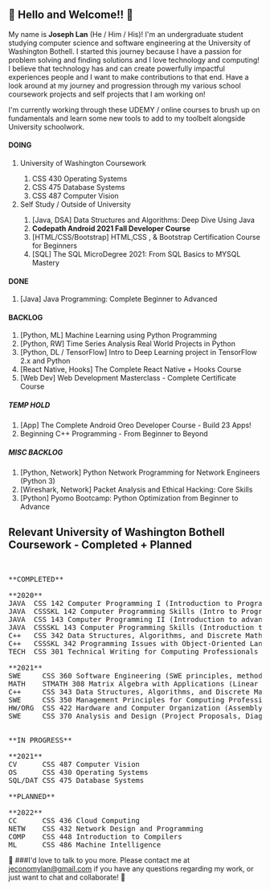 <h2>👋 Hello and Welcome!! 👋</h2>

<p>
My name is <b>Joseph Lan</b> (He / Him / His)! I'm an undergraduate student studying computer science and software engineering at the University of Washington Bothell. I started this journey because I have a passion for problem solving and finding solutions and I love technology and computing! I believe that technology has and can create powerfully impactful experiences people and I want to make contributions to that end. Have a look around at my journey and progression through my various school coursework projects and self projects that I am working on!
</p>

I'm currently working through these UDEMY / online courses to brush up on fundamentals and learn some new tools to add to my toolbelt alongside University schoolwork.<br>

<h4>DOING</h4>
<ol>
  <li>University of Washington Coursework</li>
    <ol>
      <li>CSS 430 Operating Systems</li>
      <li>CSS 475 Database Systems</li>
      <li>CSS 487 Computer Vision</li>
    </ol>
  <li>Self Study / Outside of University</li>
  <ol>
    <li>[Java, DSA] Data Structures and Algorithms: Deep Dive Using Java</li>
    <li><b>Codepath Android 2021 Fall Developer Course</b></li>
    <li>[HTML/CSS/Bootstrap] HTML,CSS , & Bootstrap Certification Course for Beginners</li>
    <li>[SQL] The SQL MicroDegree 2021: From SQL Basics to MYSQL Mastery</li>
  </ol>
</ol>

<h4>DONE</h4>
<ol>
  <li>[Java] Java Programming: Complete Beginner to Advanced</li>
</ol>

<h4>BACKLOG</h4>
<ol>
  <li>[Python, ML] Machine Learning using Python Programming</li>
  <li>[Python, RW] Time Series Analysis Real World Projects in Python</li>
  <li>[Python, DL / TensorFlow]	Intro to Deep Learning project in TensorFlow 2.x and Python</li>
  <li>[React Native, Hooks] The Complete React Native + Hooks Course</li>
  <li>[Web Dev] Web Development Masterclass - Complete Certificate Course</li>
</ol>

<h5>TEMP HOLD</h5>
<ol>
  <li>[App] The Complete Android Oreo Developer Course - Build 23 Apps!</li>
  <li>Beginning C++ Programming - From Beginner to Beyond</li>
</ol>

<h5>MISC BACKLOG</h5>
<ol>
  <li>[Python, Network] Python Network Programming for Network Engineers (Python 3)</li>
  <li>[Wireshark, Network] Packet Analysis and Ethical Hacking: Core Skills</li>
  <li>[Python] Pyomo Bootcamp: Python Optimization from Beginner to Advance</li>
</ol>

<h2>Relevant University of Washington Bothell Coursework - Completed + Planned</h2><br>
<pre>
**COMPLETED**<br>
**2020**
JAVA  CSS 142 Computer Programming I (Introduction to Programming Concepts)
JAVA  CSSSKL 142 Computer Programming Skills (Intro to Programming LAB)
JAVA  CSS 143 Computer Programming II (Introduction to advanced DSA/ ADT)
JAVA  CSSSKL 143 Computer Programming Skills (Introduction to advanced DSA LAB)
C++   CSS 342 Data Structures, Algorithms, and Discrete Mathematics (Programming with DSA, OOP, ++)
C++   CSSSKL 342 Programming Issues with Object-Oriented Languages (Programming with DSA, OOP LAB)
TECH  CSS 301 Technical Writing for Computing Professionals (Technical Writing)<br>
**2021**
SWE     CSS 360 Software Engineering (SWE principles, methodologies, SDLC, ++)
MATH    STMATH 308 Matrix Algebra with Applications (Linear Algebra, Applications, ++)
C++     CSS 343 Data Structures, Algorithms, and Discrete Mathematics II (Programming with DSA, OOP, BIGO, BST, GRAPH, PQUE, ++)
SWE     CSS 350 Management Principles for Computing Professionals (Management, EI, CM, ++)
HW/ORG  CSS 422 Hardware and Computer Organization (Assembly, 68K)
SWE     CSS 370 Analysis and Design (Project Proposals, Diagrams, Schematics, Requirements Elicitation, ++)<br><br>
**IN PROGRESS**<br>
**2021**
CV      CSS 487 Computer Vision
OS      CSS 430 Operating Systems
SQL/DAT CSS 475 Database Systems<br>
**PLANNED**<br>
**2022**
CC      CSS 436 Cloud Computing
NETW    CSS 432 Network Design and Programming
COMP    CSS 448 Introduction to Compilers
ML      CSS 486 Machine Intelligence
</pre>

👋 ###I'd love to talk to you more. Please contact me at jeconomylan@gmail.com if you have any questions regarding my work, or just want to chat and collaborate! 👋

<!--
**josephelan/josephelan** is a ✨ _special_ ✨ repository because its `README.md` (this file) appears on your GitHub profile.

Here are some ideas to get you started:

- 🔭 I’m currently working on ...
- 🌱 I’m currently learning ...
- 👯 I’m looking to collaborate on ...
- 🤔 I’m looking for help with ...
- 💬 Ask me about ...
- 📫 How to reach me: ...
- 😄 Pronouns: ...
- ⚡ Fun fact: ...
-->

